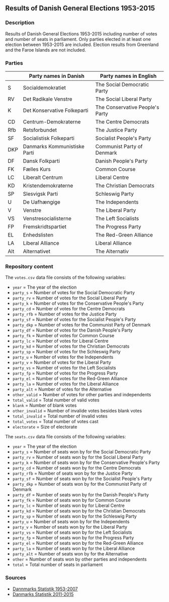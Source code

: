 Results of Danish General Elections 1953-2015
---

### Description

Results of Danish General Elections 1953-2015 including number of votes and number of seats in parliament. Only parties elected in at least one election between 1953-2015 are included. Election results from Greenland and the Faroe Islands are not included.

### Parties

|       | Party names in Danish        | Party names in English |
| ----- | ---------------------------- | --------------------------------- |
| S     | Socialdemokratiet            | The Social Democratic Party |
| RV    | Det Radikale Venstre         | The Social Liberal Party |
| K     | Det Konservative Folkeparti  | The Conservative People's Party |
| CD    | Centrum-Demokraterne         | The Centre Democrats |
| Rfb   | Retsforbundet                | The Justice Party |
| SF    | Socialistisk Folkeparti      | Socialist People's Party |
| DKP   | Danmarks Kommunistiske Parti | Communist Party of Denmark |
| DF    | Dansk Folkparti              | Danish People's Party |
| FK    | Fælles Kurs                  | Common Course |
| LC    | Liberalt Centrum             | Liberal Centre |
| KD    | Kristendemokraterne          | The Christian Democrats |
| SP    | Slesvigsk Parti              | Schleswig Party |
| U     | De Uafhængige                | The Independents |
| V     | Venstre                      | The Liberal Party |
| VS    | Venstresocialisterne         | The Left Socialists |
| FP    | Fremskridtspartiet           | The Progress Party |
| EL    | Enhedslisten                 | The Red-Green Alliance |
| LA    | Liberal Alliance             | Liberal Alliance |
| Alt   | Alternativet                 | The Alternativ |

### Repository content

The `votes.csv` data file consists of the following variables:

- `year` = The year of the election
- `party_s` = Number of votes for the Social Democratic Party
- `party_rv` = Number of votes for the Social Liberal Party
- `party_k` = Number of votes for the Conservative People's Party
- `party_cd` = Number of votes for the Centre Democrats
- `party_rfb` = Number of votes for the Justice Party
- `party_sf` = Number of votes for the Socialist People's Party
- `party_dkp` = Number of votes for the Communist Party of Denmark
- `party_df` = Number of votes for the Danish People's Party
- `party_fk` = Number of votes for Common Course
- `party_lc` = Number of votes for Liberal Centre
- `party_kd` = Number of votes for the Christian Democrats
- `party_sp` = Number of votes for the Schleswig Party
- `party_u` = Number of votes for the Independents
- `party_v` = Number of votes for the Liberal Party
- `party_vs` = Number of votes for the Left Socialists
- `party_fp` = Number of votes for the Progress Party 
- `party_el` = Number of votes for the Red-Green Alliance
- `party_la` = Number of votes for the Liberal Alliance
- `party_alt` = Number of votes for the Alternative
- `other_valid` = Number of votes for other parties and independents
- `total_valid` = Total number of valid votes
- `blank` = Number of blank votes
- `other_invalid` = Number of invalide votes besides blank votes
- `total_invalid` = Total number of invalid votes
- `total_votes` = Total number of votes cast
- `electorate` = Size of electorate

The `seats.csv` data file consists of the following variables:

- `year` = The year of the election
- `party_s` = Number of seats won by for the Social Democratic Party
- `party_rv` = Number of seats won by for the Social Liberal Party
- `party_k` = Number of seats won by for the Conservative People's Party
- `party_cd` = Number of seats won by for the Centre Democrats
- `party_rfb` = Number of seats won by for the Justice Party
- `party_sf` = Number of seats won by for the Socialist People's Party
- `party_dkp` = Number of seats won by for the Communist Party of Denmark
- `party_df` = Number of seats won by for the Danish People's Party
- `party_fk` = Number of seats won by for Common Course
- `party_lc` = Number of seats won by for Liberal Centre
- `party_kd` = Number of seats won by for the Christian Democrats
- `party_sp` = Number of seats won by for the Schleswig Party
- `party_u` = Number of seats won by for the Independents
- `party_v` = Number of seats won by for the Liberal Party
- `party_vs` = Number of seats won by for the Left Socialists
- `party_fp` = Number of seats won by for the Progress Party 
- `party_el` = Number of seats won by for the Red-Green Alliance
- `party_la` = Number of seats won by for the Liberal Alliance
- `party_alt` = Number of seats won by for the Alternative
- `other` = Number of seats won by other parties and independents
- `total` = Total number of seats in parliament

### Sources

- <a href="http://www.dst.dk/da/Statistik/Publikationer/VisPub?pid=1696">Dannmarks Statistik 1953-2007</a>
- <a href="http://www.dst.dk/da/Statistik/Publikationer/VisPub?pid=1532">Danmarks Statistik 2011-2015</a>
